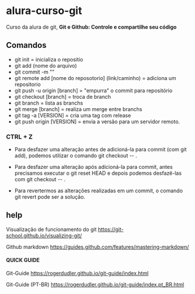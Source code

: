 # alura-curso-git
Curso da alura de git, **Git e Github: Controle e compartilhe seu código**
## Comandos
- git init =  inicializa o repositio
- git add (nome do arquivo)
- git commit -m ""
- git remote add [nome do reposotorio] (link/caminho) = adiciona um repositorio
- git push -u origin [branch] = "empurra" o commit para repositório 
- git checkout [branch] = troca de branch
- git branch = lista as branchs
- git merge  [branch] = realiza um merge entre branchs
- git tag -a [VERSION] = cria uma tag  com release
- git push origin [VERSION] = envia a versão para um servidor remoto.
### CTRL + Z

- Para desfazer uma alteração antes de adicioná-la para commit (com git add), podemos utilizar o comando git checkout -- <arquivos>.

- Para desfazer uma alteração após adicioná-la para commit, antes precisamos executar o git reset HEAD <arquivos> e depois podemos desfazê-las com git checkout -- <arquivos>.

- Para revertermos as alterações realizadas em um commit, o comando git revert pode ser a solução.



## help

Visualização de funcionamento do git
https://git-school.github.io/visualizing-git/

Github markdown
https://guides.github.com/features/mastering-markdown/

#### **QUICK GUIDE**

Git-Guide
https://rogerdudler.github.io/git-guide/index.html


Git-Guide (PT-BR) 
https://rogerdudler.github.io/git-guide/index.pt_BR.html


